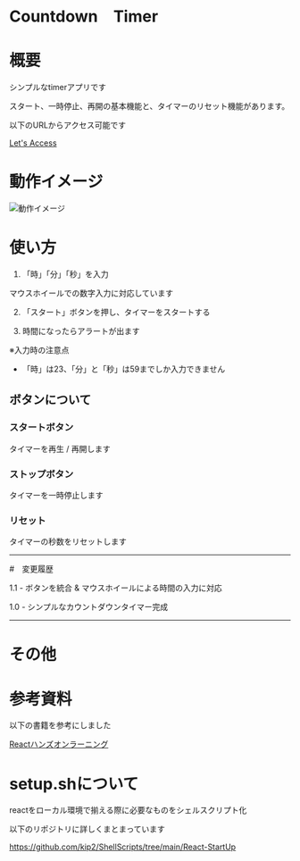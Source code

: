 # Countdown　Timer

# 概要

シンプルなtimerアプリです

スタート、一時停止、再開の基本機能と、タイマーのリセット機能があります。

以下のURLからアクセス可能です

[Let's Access](https://kip2.github.io/Countdown-Timer/)

# 動作イメージ
![動作イメージ](./doc/timer.gif)

# 使い方

1. 「時」「分」「秒」を入力

  マウスホイールでの数字入力に対応しています

2. 「スタート」ボタンを押し、タイマーをスタートする

3. 時間になったらアラートが出ます

  ※入力時の注意点

- 「時」は23、「分」と「秒」は59までしか入力できません


## ボタンについて

### スタートボタン

タイマーを再生 / 再開します

### ストップボタン

タイマーを一時停止します

### リセット

タイマーの秒数をリセットします

---

#　変更履歴

1.1 - ボタンを統合 & マウスホイールによる時間の入力に対応

1.0 - シンプルなカウントダウンタイマー完成

---

# その他




# 参考資料

以下の書籍を参考にしました

[Reactハンズオンラーニング](https://www.oreilly.co.jp//books/9784873119380/)




# setup.shについて

reactをローカル環境で揃える際に必要なものをシェルスクリプト化

以下のリポジトリに詳しくまとまっています

https://github.com/kip2/ShellScripts/tree/main/React-StartUp

